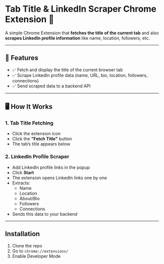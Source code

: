 # Tab Title & LinkedIn Scraper Chrome Extension 🚀

A simple Chrome Extension that **fetches the title of the current tab** and also **scrapes LinkedIn profile information** like name, location, followers, etc.

---

## 🔧 Features

- ✅ Fetch and display the title of the current browser tab  
- ✅ Scrape LinkedIn profile data (name, URL, bio, location, followers, connections)  
- ✅ Send scraped data to a backend API

---

## 🖥️ How It Works

### 1. **Tab Title Fetching**
- Click the extension icon  
- Click the **"Fetch Title"** button  
- The tab’s title appears below

### 2. **LinkedIn Profile Scraper**
- Add LinkedIn profile links in the popup  
- Click **Start**  
- The extension opens LinkedIn links one by one  
- Extracts:
  - Name
  - Location
  - About/Bio
  - Followers
  - Connections  
- Sends this data to your backend

---

## Installation

1. Clone the repo
2. Go to `chrome://extensions/`
3. Enable Developer Mode


